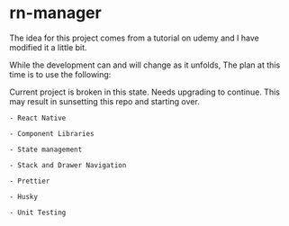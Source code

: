 # rn-manager

The idea for this project comes from a tutorial on udemy and I have modified it a little bit.

While the development can and will change as it unfolds,
The plan at this time is to use the following:

Current project is broken in this state. Needs upgrading to continue. This may result in sunsetting this repo and starting over.
``` 
- React Native

- Component Libraries

- State management

- Stack and Drawer Navigation

- Prettier

- Husky

- Unit Testing
```
